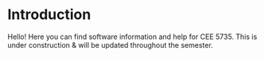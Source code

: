 # Introduction

Hello! Here you can find software information and help for CEE 5735. This is under construction & will be updated throughout the semester. 



